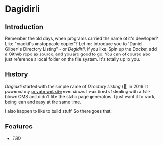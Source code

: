 # Dagidirli
## Introduction
Remember the old days, when programs carried the name of it's developer? Like "roadkil's unstoppable copier"?
Let me introduce you to "Daniel Gilbert's Directory Listing" - or *Dagidirli*, if you like. Spin up the Docker, add a Github repo as source, and you are good to go. You can of course also just reference a local folder on the file system. It's totally up to you.
## History
*Dagidirli* started with the simple name of *Directory Listing* (🥱) in 2019. It powered my [private website](https://g5t.de) ever since. I was tired of dealing with a full-blown CMS and didn't like the static page generators. I just want it to work, being lean and easy at the same time.

I also happen to like to build stuff. So there goes that.
## Features
- *TBD*